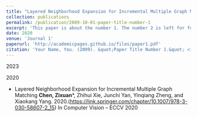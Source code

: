 ```yaml
---
title: "Layered Neighborhood Expansion for Incremental Multiple Graph Matching"
collection: publications
permalink: /publication/2009-10-01-paper-title-number-1
excerpt: 'This paper is about the number 1. The number 2 is left for future work.'
date: 2020
venue: 'Journal 1'
paperurl: 'http://academicpages.github.io/files/paper1.pdf'
citation: 'Your Name, You. (2009). &quot;Paper Title Number 1.&quot; <i>Journal 1</i>. 1(1).'
---
```

2023

2020
-  Layered Neighborhood Expansion for Incremental Multiple Graph Matching
**Chen, Zixuan***, Zhihui Xie, Junchi Yan, Yinqiang Zheng, and Xiaokang Yang. 2020.(https://link.springer.com/chapter/10.1007/978-3-030-58607-2_15) In Computer Vision – ECCV 2020

